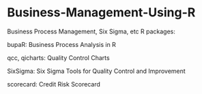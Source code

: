 # Business-Management-Using-R
Business Process Management, Six Sigma, etc
R packages: 

bupaR: Business Process Analysis in R

qcc, qicharts: Quality Control Charts

SixSigma: Six Sigma Tools for Quality Control and Improvement

scorecard: Credit Risk Scorecard


